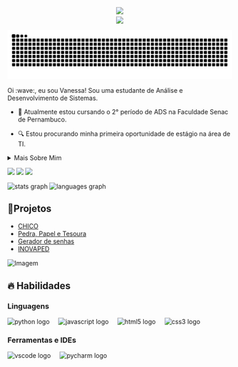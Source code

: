 <p align="center">
   <a href="https://github.com/byttencourt/byttencourt"><img src="https://img.shields.io/badge/status-updating-brightgreen.svg"></a>

<br>
  <img align="center" src="https://readme-typing-svg.demolab.com?font=Fira+Code&size=36&duration=4000&pause=1000&color=8fce00&vCenter=true&width=500&lines=print('Hello%2C+World!')"/>
</p>

<!-- Cobrinha -->
![](https://github.com/BEPb/BEPb/raw/output/github-contribution-grid-snake.svg)

<!-- Apresentação -->
<p>
  Oi :wave:, eu sou Vanessa! Sou uma estudante de Análise e Desenvolvimento de Sistemas.

  - :blue_book: Atualmente estou cursando o 2° período de ADS na Faculdade Senac de Pernambuco.

  - :mag: Estou procurando minha primeira oportunidade de estágio na área de TI. 
</p>

<!-- Suspenso -->
<details>
  <summary> Mais Sobre Mim </summary>

   :computer: Tenho 31 anos, e moro em Recife-PE. Sou aluna do programa Embarque Digital, do Porto Digital. Possuo conhecimentos básicos em Python, HTML, CSS e SQL. Estou sempre buscando aprimorar minhas habilidades através de cursos e projetos, tanto acadêmicos, como pessoais. 
   
   :white_check_mark: Participei do Rec'n'play 2024 com um projeto em parceria com o SEBRAE, que foi o <a href="https://projeto-chico.vercel.app/" target="_blank" rel="external">Projeto Chico</a>, onde desenvolvi habilidades em ideação e planejamento no Design Sprint, além de fazer parte da equipe de designe e front-end.
   
   :two_hearts: Nos meus momentos de descanso, troco as linhas de código pela leitura, seja de um bom livro, ou uma HQ. Gosto de ver animes, boas séries e de jogar. Um bom café sempre me acompanha! 
</details>

<!-- Redes sociais -->
   <a href="https://www.instagram.com/vanessam.dev2/" target="_blank"><img src="https://img.shields.io/badge/-Instagram-%23E4405F?style=for-the-badge&logo=instagram&logoColor=white" target="_blank"></a>
   <a href = "mailto:vanessamatias16.s@gmail.com"><img src="https://img.shields.io/badge/-Gmail-%23333?style=for-the-badge&logo=gmail&logoColor=white" target="_blank"></a>
   <a href="https://www.linkedin.com/in/vanessamatiasdev/" target="_blank"><img src="https://img.shields.io/badge/-LinkedIn-%230077B5?style=for-the-badge&logo=linkedin&logoColor=white" target="_blank"></a> 
  
<!-- GithubStats e estatisticas-->
<div align="left">
  <img src="https://github-readme-stats.vercel.app/api?username=vanessa-matias&hide_title=false&hide_rank=false&show_icons=true&include_all_commits=true&count_private=true&disable_animations=false&theme=gotham&locale=en&hide_border=false&order=1" height="155" alt="stats graph"  />
  <img src="https://github-readme-stats.vercel.app/api/top-langs?username=vanessa-matias&locale=en&hide_title=false&layout=compact&card_width=320&langs_count=5&theme=gotham&hide_border=false&order=2" height="155" alt="languages graph"/>
</div>

<!-- Portfolio -->
## 📌Projetos
- [CHICO](https://github.com/Vanessa-Matias/ProjetoCH1C0---Senac)
- [Pedra, Papel e Tesoura](https://github.com/Vanessa-Matias/Pedra-papel-tesoura)
- [Gerador de senhas](https://github.com/Vanessa-Matias/gerador.senha)
- [INOVAPED](https://github.com/Vanessa-Matias/inovaped-app/tree/main)
  


<!-- GIF -->
<p align="left">
  <img align="center" src="https://github.com/VariableBee/VariableBee/assets/77739311/4e9f41af-6b57-49a7-b15a-74322e96b4d7" alt="Imagem">
</p>

## 🔥 Habilidades

### Linguagens
<div align="left">
  <img src="https://cdn.jsdelivr.net/gh/devicons/devicon/icons/python/python-original.svg" height="45" alt="python logo"  />
  <img width="12" />
  <img src="https://cdn.jsdelivr.net/gh/devicons/devicon/icons/javascript/javascript-original.svg" height="40" alt="javascript logo"  />
  <img width="12" />
  <img src="https://cdn.jsdelivr.net/gh/devicons/devicon/icons/html5/html5-original.svg" height="40" alt="html5 logo"  />
  <img width="12" />
  <img src="https://cdn.jsdelivr.net/gh/devicons/devicon/icons/css3/css3-original.svg" height="40" alt="css3 logo"  />
</div>

### Ferramentas e IDEs
<div align="left">
  <img src="https://cdn.jsdelivr.net/gh/devicons/devicon/icons/vscode/vscode-original.svg" height="40" alt="vscode logo"  />
  <img width="12" />
  <img src="https://cdn.jsdelivr.net/gh/devicons/devicon/icons/pycharm/pycharm-original.svg" height="40" alt="pycharm logo"  />
  <img width="12" />
</div>


